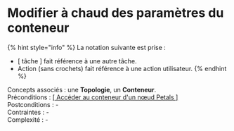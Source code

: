 # Modifier à chaud des paramètres du conteneur

{% hint style="info" %}
La notation suivante est prise :

* \[ tâche \] fait référence à une autre tâche.
* Action \(sans crochets\) fait référence à une action utilisateur.
{% endhint %}

Concepts associés : une **Topologie**, un **Conteneur**.  
Préconditions : [\[ Accéder au conteneur d'un nœud Petals \]](../noeud-petals/acceder-au-conteneur-dun-noeud-petals.md)  
Postconditions : -  
Contraintes : -  
Complexité : -

